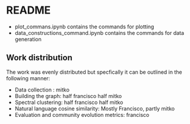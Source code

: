 # README

* plot_commans.ipynb contains the commands for plotting
* data_constructions_command.ipynb contains the commands for data generation


## Work distribution

The work was evenly distributed but specfically it can be outlined in 
the following manner:

* Data collection : mitko
* Building the graph: half francisco  half mitko
* Spectral clustering: half francisco half mitko
* Natural language cosine similarity: Mostly Francisco, partly mitko
* Evaluation and community evolution metrics:  francisco